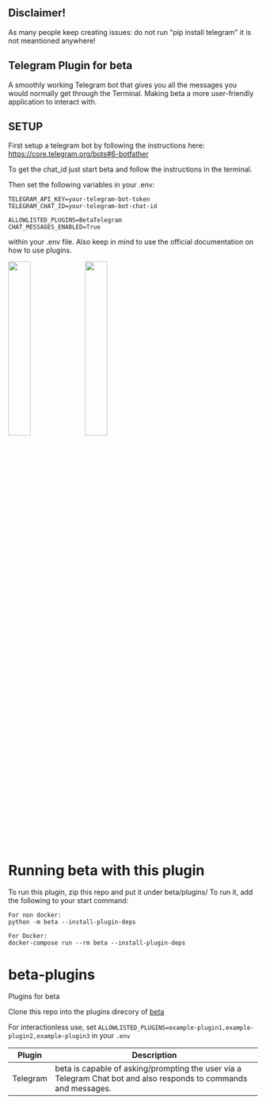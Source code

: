 ## Disclaimer!
As many people keep creating issues:
do not run "pip install telegram"
it is not meantioned anywhere!

## Telegram Plugin for beta

A smoothly working Telegram bot that gives you all the messages you would normally get through the Terminal.
Making beta a more user-friendly application to interact with.


## SETUP
First setup a telegram bot by following the instructions here: https://core.telegram.org/bots#6-botfather

To get the chat_id just start beta and follow the instructions in the terminal.

Then set the following variables in your .env:
```
TELEGRAM_API_KEY=your-telegram-bot-token
TELEGRAM_CHAT_ID=your-telegram-bot-chat-id

ALLOWLISTED_PLUGINS=BetaTelegram
CHAT_MESSAGES_ENABLED=True

````
within your .env file.
Also keep in mind to use the official documentation on how to use plugins. 


<img src="https://user-images.githubusercontent.com/11997278/233675629-fb582ab6-f89f-4837-82c4-c21744427266.png" width="30%" height="30%"> <img src="https://user-images.githubusercontent.com/11997278/233675683-eea9dd74-1c5e-436a-b745-95dff17c4951.png" width="30%" height="30%">

# Running beta with this plugin

To run this plugin, zip this repo and put it under beta/plugins/
To run it, add the following to your start command:
```
For non docker:
python -m beta --install-plugin-deps

For Docker:
docker-compose run --rm beta --install-plugin-deps
```

# beta-plugins

Plugins for beta

Clone this repo into the plugins direcory of [beta](https://github.dev/coozila/beta)

For interactionless use, set `ALLOWLISTED_PLUGINS=example-plugin1,example-plugin2,example-plugin3` in your `.env`

| Plugin   | Description                                                                                                         |
|----------|---------------------------------------------------------------------------------------------------------------------|
| Telegram | beta is capable of asking/prompting the user via a Telegram Chat bot and also responds to commands and messages. |

